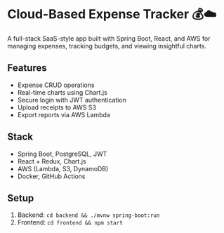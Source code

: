 # Cloud-Based Expense Tracker 💰☁️

A full-stack SaaS-style app built with Spring Boot, React, and AWS for managing expenses, tracking budgets, and viewing insightful charts.

## Features
- Expense CRUD operations
- Real-time charts using Chart.js
- Secure login with JWT authentication
- Upload receipts to AWS S3
- Export reports via AWS Lambda

## Stack
- Spring Boot, PostgreSQL, JWT
- React + Redux, Chart.js
- AWS (Lambda, S3, DynamoDB)
- Docker, GitHub Actions

## Setup
1. Backend: `cd backend && ./mvnw spring-boot:run`
2. Frontend: `cd frontend && npm start`